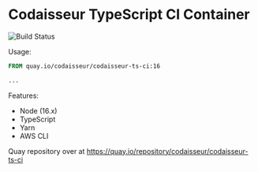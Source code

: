 # Codaisseur TypeScript CI Container

![Build Status](https://quay.io/repository/codaisseur/codaisseur-ts-ci/status)

Usage:

```Dockerfile
FROM quay.io/codaisseur/codaisseur-ts-ci:16

...
```

Features:

- Node (16.x)
- TypeScript
- Yarn
- AWS CLI

Quay repository over at https://quay.io/repository/codaisseur/codaisseur-ts-ci
